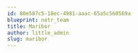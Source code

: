 ```yaml
---
id: 80e587c5-18ec-4981-aaac-65a5c560569a
blueprint: netr_team
title: Maribor
author: little_admin
slug: maribor
---
```


